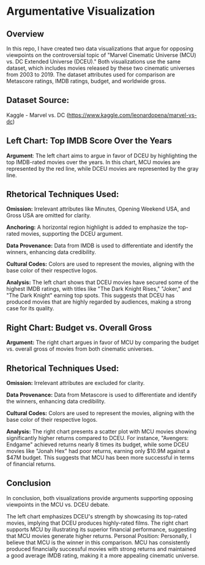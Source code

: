 # Argumentative Visualization

## Overview
In this repo, I have created two data visualizations that argue for opposing viewpoints on the controversial topic of "Marvel Cinematic Universe (MCU) vs. DC Extended Universe (DCEU)." Both visualizations use the same dataset, which includes movies released by these two cinematic universes from 2003 to 2019. The dataset attributes used for comparison are Metascore ratings, IMDB ratings, budget, and worldwide gross.

## Dataset Source:
Kaggle - Marvel vs. DC (https://www.kaggle.com/leonardopena/marvel-vs-dc)

## Left Chart: Top IMDB Score Over the Years

**Argument**: The left chart aims to argue in favor of DCEU by highlighting the top IMDB-rated movies over the years. In this chart, MCU movies are represented by the red line, while DCEU movies are represented by the gray line.

## Rhetorical Techniques Used:

**Omission:** Irrelevant attributes like Minutes, Opening Weekend USA, and Gross USA are omitted for clarity.

**Anchoring:** A horizontal region highlight is added to emphasize the top-rated movies, supporting the DCEU argument.

**Data Provenance:** Data from IMDB is used to differentiate and identify the winners, enhancing data credibility.

**Cultural Codes:** Colors are used to represent the movies, aligning with the base color of their respective logos.

**Analysis:** The left chart shows that DCEU movies have secured some of the highest IMDB ratings, with titles like "The Dark Knight Rises," "Joker," and "The Dark Knight" earning top spots. This suggests that DCEU has produced movies that are highly regarded by audiences, making a strong case for its quality.

## Right Chart: Budget vs. Overall Gross

**Argument:** The right chart argues in favor of MCU by comparing the budget vs. overall gross of movies from both cinematic universes.

## Rhetorical Techniques Used:

**Omission:** Irrelevant attributes are excluded for clarity.

**Data Provenance:** Data from Metascore is used to differentiate and identify the winners, enhancing data credibility.

**Cultural Codes:** Colors are used to represent the movies, aligning with the base color of their respective logos.

**Analysis:** The right chart presents a scatter plot with MCU movies showing significantly higher returns compared to DCEU. For instance, "Avengers: Endgame" achieved returns nearly 8 times its budget, while some DCEU movies like "Jonah Hex" had poor returns, earning only $10.9M against a $47M budget. This suggests that MCU has been more successful in terms of financial returns.

## Conclusion
In conclusion, both visualizations provide arguments supporting opposing viewpoints in the MCU vs. DCEU debate.

The left chart emphasizes DCEU's strength by showcasing its top-rated movies, implying that DCEU produces highly-rated films.
The right chart supports MCU by illustrating its superior financial performance, suggesting that MCU movies generate higher returns.
Personal Position: Personally, I believe that MCU is the winner in this comparison. MCU has consistently produced financially successful movies with strong returns and maintained a good average IMDB rating, making it a more appealing cinematic universe.
